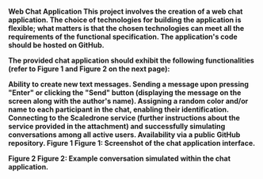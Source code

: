 <b>Web Chat Application<b>
This project involves the creation of a web chat application. The choice of technologies for building the application is flexible; what matters is that the chosen technologies can meet all the requirements of the functional specification. The application's code should be hosted on GitHub.

The provided chat application should exhibit the following functionalities (refer to Figure 1 and Figure 2 on the next page):

Ability to create new text messages.
Sending a message upon pressing "Enter" or clicking the "Send" button (displaying the message on the screen along with the author's name).
Assigning a random color and/or name to each participant in the chat, enabling their identification.
Connecting to the Scaledrone service (further instructions about the service provided in the attachment) and successfully simulating conversations among all active users.
Availability via a public GitHub repository.
Figure 1
Figure 1: Screenshot of the chat application interface.

Figure 2
Figure 2: Example conversation simulated within the chat application.
